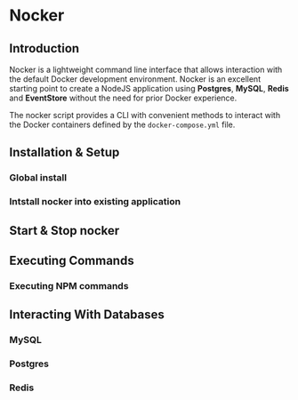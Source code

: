 # Nocker

## Introduction

Nocker is a lightweight command line interface that allows interaction with the default Docker development environment. Nocker is an excellent starting point to create a NodeJS application using **Postgres**, **MySQL**, **Redis** and **EventStore** without the need for prior Docker experience.

The nocker script provides a CLI with convenient methods to interact with the Docker containers defined by the `docker-compose.yml` file.


## Installation & Setup

### Global install

### Intstall nocker into existing application

## Start & Stop nocker

## Executing Commands

### Executing NPM commands

## Interacting With Databases

### MySQL

### Postgres

### Redis
